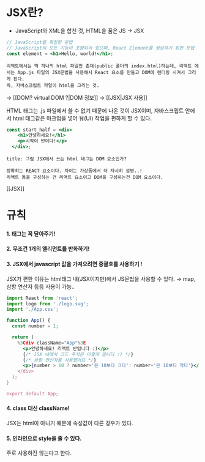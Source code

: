 # JSX란?

- JavaScript와 XML을 합친 것, HTML을 품은 JS -> JSX

```jsx
// JavaScript를 확장한 문법
// JavaScript의 모든 기능이 포함되어 있으며, React Element를 생성하기 위한 문법
const element = <h1>Hello, world!</h1>;
```

```ad-note
리액트에서는 딱 하나의 html 파일만 존재(public 폴더의 index.html)하는데, 리액트 에서는 App.js 파일의 JSX문법을 사용해서 React 요소를 만들고 DOM에 렌더링 시켜서 그리게 된다. 
즉, 자바스크립트 파일이 html을 그리는 것.
```

→ [[DOM? virtual DOM ?|DOM 정보]]
→ [[JSX|JSX 사용]]

HTML 태그는 .js 파일에서 쓸 수 없기 때문에 나온 것이 JSX이며, 자바스크립트 안에서 html 태그같은 마크업을 넣어 뷰(UI) 작업을 편하게 할 수 있다. 

```jsx
const start_half = <div>
    <h1>안녕하세요!</h1>
    <p>시작이 반이다!</p>
  </div>;
```

```ad-warning
title: 그럼 JSX에서 쓰는 html 태그는 DOM 요소인가?

정확히는 REACT 요소이다. 차이는 가상돔에서 더 자시히 설명..!
리액트 돔을 구성하는 건 리액트 요소이고 DOM을 구성하는건 DOM 요소이다. 
```


[[JSX]]

# 규칙

#### 1. 태그는 꼭 닫아주기!

#### 2. 무조건 1개의 엘리먼트를 반화하기!

#### 3. JSX에서 javascript 값을 가져오려면 중괄호를 사용하기 !

JSX가 편한 이유는 html태그 내(JSX이지만)에서 JS문법을 사용할 수 있다. 
→ map, 삼항 연산자 등등 사용이 가능.. 

```jsx
import React from 'react';
import logo from './logo.svg';
import './App.css';

function App() {
  const number = 1;

  return (
    %3Cdiv className="App"%3E
      <p>안녕하세요! 리액트 반입니다 :)</p>
      {/* JSX 내에서 코드 주석은 이렇게 씁니다 :) */}
      {/* 삼항 연산자를 사용했어요 */}
      <p>{number > 10 ? number+'은 10보다 크다': number+'은 10보다 작다'}</p>
    </div>
  );
}

export default App;
```

#### 4. class 대신 className!

JSX는 html이 아니기 때문에 속성값이 다른 경우가 있다. 

#### 5. 인라인으로 style을 줄 수 있다. 

주로 사용하진 않는다고 한다. 